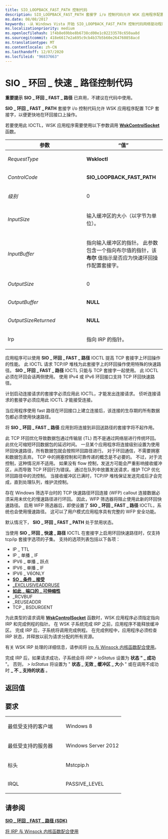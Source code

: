```yaml
---
title: SIO_LOOPBACK_FAST_PATH 控制代码
description: SIO_LOOPBACK_FAST_PATH 套接字 i/o 控制代码允许 WSK 应用程序配置 TCP 套接字，以便更快地在环回接口上操作。
ms.date: 08/08/2017
keywords: -从 Windows Vista 开始 SIO_LOOPBACK_FAST_PATH 控制代码网络驱动程序
ms.localizationpriority: medium
ms.openlocfilehash: 1f4b8e69bbe8b6738cd00e1c02233578c650aa8d
ms.sourcegitcommit: 418e6617e2a695c9cb4b37b5b60e264760858acd
ms.translationtype: MT
ms.contentlocale: zh-CN
ms.lasthandoff: 12/07/2020
ms.locfileid: "96837663"
---
```

# <a name="sio_loopback_fast_path-control-code"></a>SIO \_ 环回 \_ 快速 \_ 路径控制代码


**重要提示** **SIO \_ 环回 \_ FAST \_ 路径** 已弃用，不建议在代码中使用。

 

**SIO \_ 环回 \_ FAST \_ PATH** 套接字 i/o 控制代码允许 WSK 应用程序配置 TCP 套接字，以便更快地在环回接口上操作。

若要使用此 IOCTL，WSK 应用程序需要使用以下参数调用 [**WskControlSocket**](/windows-hardware/drivers/ddi/wsk/nc-wsk-pfn_wsk_control_socket) 函数。

<table>
<colgroup>
<col width="50%" />
<col width="50%" />
</colgroup>
<thead>
<tr class="header">
<th>参数</th>
<th>“值”</th>
</tr>
</thead>
<tbody>
<tr class="odd">
<td><p><em>RequestType</em></p></td>
<td><p><strong>WskIoctl</strong></p></td>
</tr>
<tr class="even">
<td><p><em>ControlCode</em></p></td>
<td><p><strong>SIO_LOOPBACK_FAST_PATH</strong></p></td>
</tr>
<tr class="odd">
<td><p><em>级别</em></p></td>
<td><p>0</p></td>
</tr>
<tr class="even">
<td><p><em>InputSize</em></p></td>
<td><p>输入缓冲区的大小（以字节为单位）。</p></td>
</tr>
<tr class="odd">
<td><p><em>InputBuffer</em></p></td>
<td><p>指向输入缓冲区的指针。 此参数包含一个指向布尔值的指针，该 <strong>布尔</strong> 值指示是否应为快速环回操作配置套接字。</p></td>
</tr>
<tr class="even">
<td><p><em>OutputSize</em></p></td>
<td><p>0</p></td>
</tr>
<tr class="odd">
<td><p><em>OutputBuffer</em></p></td>
<td><p><strong>NULL</strong></p></td>
</tr>
<tr class="even">
<td><p><em>OutputSizeReturned</em></p></td>
<td><p><strong>NULL</strong></p></td>
</tr>
<tr class="odd">
<td><p>Irp</p></td>
<td><p>指向 IRP 的指针。</p></td>
</tr>
</tbody>
</table>

 

应用程序可以使用 **SIO \_ 环回 \_ FAST \_ 路径** IOCTL 提高 TCP 套接字上环回操作的性能。 此 IOCTL 请求 TCP/IP 堆栈为此套接字上的环回操作使用特殊的快速路径。 **SIO \_ 环回 \_ FAST \_ 路径** IOCTL 只能与 TCP 套接字一起使用。 此 IOCTL 必须在环回会话两侧使用。 使用 IPv4 或 IPv6 环回接口支持 TCP 环回快速路径。

计划启动连接请求的套接字必须应用此 IOCTL，才能发出连接请求。 侦听连接请求的套接字必须应用此 IOCTL 才能接受连接。

当应用程序使用 fast 路径在环回接口上建立连接后，该连接的生存期的所有数据包都必须使用快速路径。

将 **SIO \_ 环回 \_ FAST \_ 路径** 应用到将连接到非回送路径的套接字将不起作用。

此 TCP 环回优化导致数据包通过传输层 (TL) 而不是通过网络层进行传统环回。 此优化可缩短环回数据包的延迟时间。 一旦某个应用程序将连接级别设置为使用环回快速路径，所有数据包就会按照环回路径进行。 对于环回通信，不需要拥塞和数据包丢弃。 TCP 中的拥塞控制和可靠传递的概念是不必要的。 不过，对于流控制，这种情况并不适用。 如果没有 flow 控制，发送方可能会严重影响接收缓冲区，从而导致 TCP 环回行为错误。 通过在队列中放置发送请求，维护 TCP 优化环回路径中的流控制。 当接收缓冲区已满时，TCP/IP 堆栈保证发送完成后才会完成，直到处理队列，维护流控制。

存在 Windows 筛选平台时的 TCP 快速路径环回连接 (WFP) callout 连接数据必须采用未优化的慢速路径进行环回。 因此，WFP 筛选器将阻止使用此新的环回快速路径。 启用 WFP 筛选器后，即使设置了 **SIO \_ 环回 \_ FAST \_ 路径** IOCTL，系统也会使用慢速路径。 这可以了用户模式应用程序具有完整的 WFP 安全功能。

默认情况下， **SIO \_ 环回 \_ FAST \_ PATH** 处于禁用状态。

当使用 **SIO \_ 环回 \_ 快速 \_ 路径** IOCTL 在套接字上启用环回快速路径时，仅支持 tcp/ip 套接字选项的子集。 支持的选项列表包括以下各项：

-   IP \_ TTL
-   IP \_ 单播 \_ IF
-   IPV6 \_ 单播 \_ 跃点
-   IPV6 \_ 单播 \_ IF
-   IPV6 \_ V6ONLY
-   [**SO \_ 条件 \_ 接受**](/windows/desktop/WinSock/so-conditional-accept)
-   [\_EXCLUSIVEADDRUSE](/windows/desktop/WinSock/so-exclusiveaddruse)
-   [**如此 \_ 端口的 \_ 可伸缩性**](/windows/desktop/WinSock/so-port-scalability)
-   \_RCVBUF
-   \_REUSEADDR
-   TCP \_ BSDURGENT

为此类型的请求调用 [**WskControlSocket**](/windows-hardware/drivers/ddi/wsk/nc-wsk-pfn_wsk_control_socket) 函数时，WSK 应用程序必须指定指向 IRP 和完成例程的指针。 在 WSK 子系统完成 IRP 之前，应用程序不能释放缓冲区。 完成 IRP 后，子系统将调用完成例程。 在完成例程中，应用程序必须检查 IRP 状态，并释放以前为请求分配的所有资源。

有关 WSK IRP 处理的详细信息，请参阅将 [irp 与 Winsock 内核函数配合使用](./using-irps-with-winsock-kernel-functions.md)。

完成 IRP 后，如果请求成功，子系统会将 *IRP &gt; IoStatus* 设置为 **状态 " \_ 成功** "。 否则， *&gt; IoStatus* 将设置为 " **状态 \_ 无效 \_ 缓冲区 \_ 大小** " 或在调用不成功时 **\_ 不 \_ 支持的状态** 。

## <a name="return-value"></a>返回值


<a name="requirements"></a>要求
------------

<table>
<colgroup>
<col width="50%" />
<col width="50%" />
</colgroup>
<tbody>
<tr class="odd">
<td><p>最低受支持的客户端</p></td>
<td><p>Windows 8</p></td>
</tr>
<tr class="even">
<td><p>最低受支持的服务器</p></td>
<td><p>Windows Server 2012</p></td>
</tr>
<tr class="odd">
<td><p>标头</p></td>
<td>Mstcpip.h</td>
</tr>
<tr class="even">
<td><p>IRQL</p></td>
<td><p>PASSIVE_LEVEL</p></td>
</tr>
</tbody>
</table>

## <a name="see-also"></a>请参阅


[**SIO \_ 环回 \_ FAST \_ 路径 (SDK)**](/windows/win32/winsock/sio-loopback-fast-path)

[将 IRP 与 Winsock 内核函数配合使用](./using-irps-with-winsock-kernel-functions.md)

 

